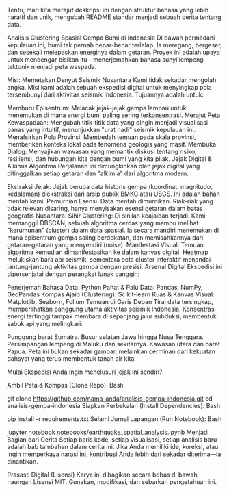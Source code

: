 Tentu, mari kita merajut deskripsi ini dengan struktur bahasa yang lebih naratif dan unik, mengubah README standar menjadi sebuah cerita tentang data.

Analisis Clustering Spasial Gempa Bumi di Indonesia
Di bawah permadani kepulauan ini, bumi tak pernah benar-benar terlelap. Ia meregang, bergeser, dan sesekali melepaskan energinya dalam getaran. Proyek ini adalah upaya untuk mendengar bisikan itu—menerjemahkan bahasa sunyi lempeng tektonik menjadi peta waspada.

Misi: Memetakan Denyut Seismik Nusantara
Kami tidak sekadar mengolah angka. Misi kami adalah sebuah ekspedisi digital untuk menyingkap pola tersembunyi dari aktivitas seismik Indonesia. Tujuannya adalah untuk:

Memburu Episentrum: Melacak jejak-jejak gempa lampau untuk menemukan di mana energi bumi paling sering terkonsentrasi.
Merajut Peta Kewaspadaan: Mengubah titik-titik data yang dingin menjadi visualisasi panas yang intuitif, menunjukkan "urat nadi" seismik kepulauan ini.
Menafsirkan Pola Provinsi: Membedah temuan pada skala provinsi, memberikan konteks lokal pada fenomena geologis yang masif.
Membuka Dialog: Menyajikan wawasan yang memantik diskusi tentang risiko, resiliensi, dan hubungan kita dengan bumi yang kita pijak.
Jejak Digital & Alkimia Algoritma
Perjalanan ini dimungkinkan oleh jejak digital yang ditinggalkan setiap getaran dan "alkimia" dari algoritma modern.

Ekstraksi Jejak: Jejak berupa data historis gempa (koordinat, magnitudo, kedalaman) diekstraksi dari arsip publik BMKG atau USGS. Ini adalah bahan mentah kami.
Pemurnian Esensi: Data mentah dimurnikan. Riak-riak yang tidak relevan disaring, hanya menyisakan esensi getaran dalam batas geografis Nusantara.
Sihir Clustering: Di sinilah keajaiban terjadi. Kami memanggil DBSCAN, sebuah algoritma cerdas yang mampu melihat "kerumunan" (cluster) dalam data spasial. Ia secara mandiri menemukan di mana episentrum gempa saling berdekatan, dan memisahkannya dari getaran-getaran yang menyendiri (noise).
Manifestasi Visual: Temuan algoritma kemudian dimanifestasikan ke dalam kanvas digital. Heatmap melukiskan bara api seismik, sementara peta cluster interaktif menandai jantung-jantung aktivitas gempa dengan presisi.
Arsenal Digital
Ekspedisi ini dipersenjatai dengan perangkat lunak canggih:

Penerjemah Bahasa Data: Python
Pahat & Palu Data: Pandas, NumPy, GeoPandas
Kompas Ajaib (Clustering): Scikit-learn
Kuas & Kanvas Visual: Matplotlib, Seaborn, Folium
Temuan di Garis Depan
Tirai data tersingkap, memperlihatkan panggung utama aktivitas seismik Indonesia. Konsentrasi energi tertinggi tampak membara di sepanjang jalur subduksi, membentuk sabuk api yang melingkari:

Punggung barat Sumatra.
Busur selatan Jawa hingga Nusa Tenggara.
Persimpangan lempeng di Maluku dan sekitarnya.
Kawasan utara dan barat Papua.
Peta ini bukan sekadar gambar, melainkan cerminan dari kekuatan dahsyat yang terus membentuk tanah air kita.

Mulai Ekspedisi Anda
Ingin menelusuri jejak ini sendiri?

Ambil Peta & Kompas (Clone Repo):
Bash

git clone https://github.com/nama-anda/analisis-gempa-indonesia.git
cd analisis-gempa-indonesia
Siapkan Perbekalan (Install Dependencies):
Bash

pip install -r requirements.txt
Selami Jurnal Lapangan (Run Notebook):
Bash

jupyter notebook notebooks/earthquake_spatial_analysis.ipynb
Menjadi Bagian dari Cerita
Setiap baris kode, setiap visualisasi, setiap analisis baru adalah bab tambahan dalam cerita ini. Jika Anda memiliki ide, koreksi, atau ingin memperkaya narasi ini, kontribusi Anda lebih dari sekadar diterima—ia dinantikan.

Prasasti Digital (Lisensi)
Karya ini dibagikan secara bebas di bawah naungan Lisensi MIT. Gunakan, modifikasi, dan sebarkan pengetahuan ini.
